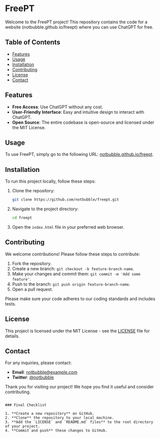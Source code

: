 # FreePT

Welcome to the FreePT project! This repository contains the code for a website (notbubble.github.io/freept) where you can use ChatGPT for free.

## Table of Contents

- [Features](#features)
- [Usage](#usage)
- [Installation](#installation)
- [Contributing](#contributing)
- [License](#license)
- [Contact](#contact)

## Features

- **Free Access**: Use ChatGPT without any cost.
- **User-Friendly Interface**: Easy and intuitive design to interact with ChatGPT.
- **Open Source**: The entire codebase is open-source and licensed under the MIT License.

## Usage

To use FreePT, simply go to the following URL: [notbubble.github.io/freept](https://notbubble.github.io/freept).

## Installation

To run this project locally, follow these steps:

1. Clone the repository:
    ```bash
    git clone https://github.com/notbubble/freept.git
    ```

2. Navigate to the project directory:
    ```bash
    cd freept
    ```

3. Open the `index.html` file in your preferred web browser.

## Contributing

We welcome contributions! Please follow these steps to contribute:

1. Fork the repository.
2. Create a new branch: `git checkout -b feature-branch-name`.
3. Make your changes and commit them: `git commit -m 'Add some feature'`.
4. Push to the branch: `git push origin feature-branch-name`.
5. Open a pull request.

Please make sure your code adheres to our coding standards and includes tests.

## License

This project is licensed under the MIT License - see the [LICENSE](LICENSE) file for details.

## Contact

For any inquiries, please contact:

- **Email**: notbubble@example.com
- **Twitter**: [@notbubble](https://twitter.com/notbubble)

Thank you for visiting our project! We hope you find it useful and consider contributing.
```

### Final Checklist

1. **Create a new repository** on GitHub.
2. **Clone** the repository to your local machine.
3. **Add the `LICENSE` and `README.md` files** to the root directory of your project.
4. **Commit and push** these changes to GitHub.
